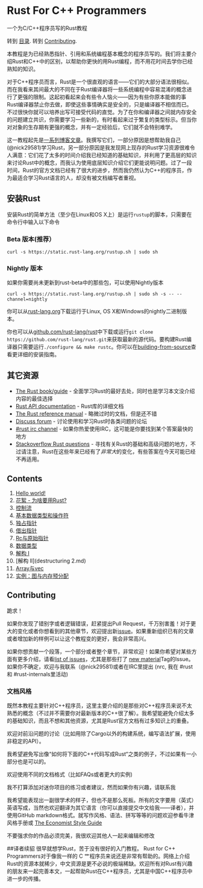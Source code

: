 # Rust For C++ Programmers

一个为C/C++程序员写的Rust教程

转到 [目录](#contents).
转到 [Contributing](#contributing).

本教程是为已经熟悉指针、引用和系统编程基本概念的程序员写的。我们将主要介绍Rust和C++中的区别，以帮助你更快的用Rust编程，而不用花时间去学你已经熟知的知识。

对于C++程序员而言，Rust是一个很直观的语言——它们的大部分语法很相似。而在我看来其间最大的不同在于Rust编译器将一些系统编程中容易混淆的概念进行了更强的限制。这起初看起来会有些令人恼火——因为有些你原本能做的事Rust编译器禁止你去做，即使这些事情确实是安全的，只是编译器不相信而已。不过很快你就可以培养出写可接受代码的直觉。为了在你和编译器之间就内存安全的问题建立共识，你需要学习一些新的，有时看起来过于繁复的类型标示。但当你对对象的生存期有更强的概念，并有一定经验后，它们就不会特别难学。

这一教程起先是[一系列博客文章](http://featherweightmusings.blogspot.co.nz/search/label/rust-for-c)。我撰写它们，一部分原因是想帮助我自己(@nick29581)学习Rust，另一部分原因是我发现网上现存的Rust学习资源很难令人满意：它们花了太多的时间介绍我已经知道的基础知识，并利用了更高层的知识来讨论Rust中的概念，而我认为使用底层知识介绍它们更能说明问题。过了一段时间，Rust的官方文档已经有了很大的进步，然而我仍然认为C++的程序员，作为最适合学习Rust语言的人，却没有被文档编写者重视。

## 安装Rust

安装Rust的简单方法（至少在Linux和OS X上）是运行`rustup`的脚本，只需要在命令行中输入以下命令

### Beta 版本(推荐）
```
curl -s https://static.rust-lang.org/rustup.sh | sudo sh
```

### Nightly 版本
如果你需要尚未更新到rust-beta中的那些包，可以使用Nightly版本
```
curl -s https://static.rust-lang.org/rustup.sh | sudo sh -s -- --channel=nightly
```

你可以从[rust-lang.org](http://www.rust-lang.org/install.html)下载运行于Linux, OS X和Windows的nightly二进制版本。

你也可以从[github.com/rust-lang/rust](https://github.com/rust-lang/rust)中下载或运行`git clone https://github.com/rust-lang/rust.git`来获取最新的源代码。要构建Rust编译器只需要运行`./configure && make rustc`。你可以在[building-from-source](https://github.com/rust-lang/rust#building-from-source)查看更详细的安装指南。


## 其它资源

* [The Rust book/guide](http://doc.rust-lang.org/book/) - 全面学习Rust的最好去处，同时也是学习本文没介绍内容的最佳选择
* [Rust API documentation](http://doc.rust-lang.org/std/index.html) - Rust库的详细文档
* [The Rust reference manual](http://doc.rust-lang.org/reference.html) - 略微过时的文档，但是还不错
* [Discuss forum](http://users.rust-lang.org/) - 讨论使用和学习Rust时各类问题的论坛
* [#rust irc channel](https://chat.mibbit.com/?server=irc.mozilla.org&channel=%23rust) - 如果你热爱使用IRC，这可能是你要找到某个答案最快的地方
* [Stackoverflow Rust questions](https://stackoverflow.com/questions/tagged/rust) - 寻找有关Rust的基础和高级问题的地方，不过请注意，Rust在这些年来已经有了*非常大*的变化，有些答案在今天可能已经不再适用。

## Contents

1. [Hello world!](hello%20world.md)
1. [花絮 - 为啥要用Rust?](why%20rust.md)
1. [控制流](control%20flow.md)
1. [基本数据类型和操作符](primitives.md)
1. [独占指针](unique.md)
1. [借出指针](borrowed.md)
1. [Rc与原始指针](rc%20raw.md)
1. [数据类型](data%20types.md)
1. [解构 I](destructuring.md)
1. [解构 II](destructuring 2.md)
1. [Array与vec](arrays.md)
1. [实例：图与内存预分配](graphs/README.md)


## Contributing

跪求！

如果你发现了错别字或者逻辑错误，赶紧提出Pull Request，千万别害羞！对于更大的变化或者你想看到的其他章节，欢迎提出新[issue](https://github.com/nick29581/r4cppp/issues/new)。如果重新组织已有的文章或者增加新的样例可以让这个教程变的更好，我会非常高兴。

如果你想贡献一个段落，一个部分或者整个章节，非常欢迎！如果你希望对某些方面有更多介绍，请看[list of issues](https://github.com/nick29581/r4cppp/issues)，尤其是那些打了 [new material](https://github.com/nick29581/r4cppp/labels/new%20material)Tag的Issue。如果你不确定，欢迎与我联系（@nick29581)或者在IRC里提出 (nrc, 我在 #rust 和 #rust-internals里活动)


### 文档风格

既然本教程主要针对C++程序员，这里主要介绍的是那些对C++程序员来说不太熟悉的概念（不过并不需要你对最新版本的C++很了解）。我希望能避免介绍太多的基础知识，而且不想和其他资源，尤其是Rust官方文档有过多知识上的重叠。

欢迎对前沿问题的讨论（比如用除了Cargo以外的构建系统，编写语法扩展，使用非稳定的API）。

我希望避免写出像“如何将下面的C++代码写成Rust“之类的例子，不过如果有一小部分也是可以的。

欢迎使用不同的文档格式（比如FAQs或者更大的实例)

我不打算添加对迷你项目的练习或者建议，然而如果你有兴趣，请联系我

我希望能表现出一副很学术的样子，但也不是那么死板。所有的文字要用（英式）英语写成，当然也欢迎翻译为其它语言（你可以直接提交中文给我——译者），并使用GitHub markdown格式。就写作风格、语法、拼写等等的问题欢迎参看牛津风格手册或 [The Economist Style Guide](http://www.economist.com/styleguide/introduction)

不要强求你的作品必须完美，我很欢迎其他人一起来编辑和修改

##译者续貂
很早就想学Rust，苦于没有很好的入门教程。 Rust for C++ Programmers对于像我一样的 C 艹程序员来说还是非常有帮助的。网络上介绍Rust的资源本就稀少，中文资源是更不必说的极端稀缺。欢迎所有对Rust有兴趣的朋友来一起完善本文，一起帮助Rust在C++程序员，尤其是中国C++程序员中进一步的传播。